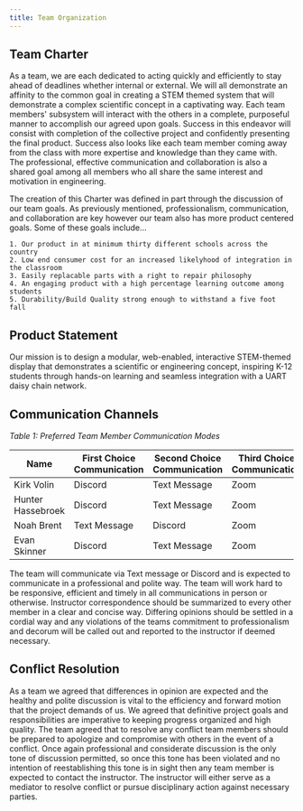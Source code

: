 ```yaml
---
title: Team Organization
---
```


## Team Charter

As a team, we are each dedicated to acting quickly and efficiently to stay ahead of deadlines whether internal
or external. We will all demonstrate an affinity to the common goal in creating a STEM themed system that will 
demonstrate a complex scientific concept in a captivating way. Each team members' subsystem will interact with 
the others in a complete, purposeful manner to accomplish our agreed upon goals. Success in this endeavor will consist with completion of the collective project and confidently presenting the final product. Success also looks like each team member coming away from the class with more expertise and knowledge than they came with. The professional, effective communication and collaboration is also a shared goal among all members who all share the same interest and motivation in engineering.

The creation of this Charter was defined in part through the discussion of our team goals. As previously mentioned, professionalism, communication, and collaboration are key however our team also has more product centered goals. Some of these goals include...

    1. Our product in at minimum thirty different schools across the country
    2. Low end consumer cost for an increased likelyhood of integration in the classroom
    3. Easily replacable parts with a right to repair philosophy
    4. An engaging product with a high percentage learning outcome among students
    5. Durability/Build Quality strong enough to withstand a five foot fall

## Product Statement

Our mission is to design a modular, web-enabled, interactive STEM-themed display that demonstrates a 
scientific or engineering concept, inspiring K-12 students through hands-on learning and seamless 
integration with a UART daisy chain network.

## Communication Channels

_Table 1: Preferred Team Member Communication Modes_

| Name      | First Choice Communication | Second Choice Communication | Third Choice Communication |
|-----------|-----------------------------|-----------------------------|----------------------------|
| Kirk Volin  |         Discord     |          Text Message     |        Zoom    |
| Hunter Hassebroek|    Discord     | Text Message     |     Zoom | 
| Noah Brent  |     Text Message     |     Discord     |     Zoom     |
| Evan Skinner  |  Discord  |    Text Message    |      Zoom       |

The team will communicate via Text message or Discord and is expected to communicate in a professional 
and polite way. The team will work hard to be responsive, efficient and timely in all communications 
in person or otherwise. Instructor correspondence should be summarized to every other member in a 
clear and concise way. Differing opinions should be settled in a cordial way and any violations of the 
teams commitment to professionalism and decorum will be called out and reported to the instructor if 
deemed necessary.


## Conflict Resolution

As a team we agreed that differences in opinion are expected and the healthy and polite discussion is vital 
to the efficiency and forward motion that the project demands of us. We agreed that definitive project goals 
and responsibilities are imperative to keeping progress organized and high quality. The team agreed that to 
resolve any conflict team members should be prepared to apologize and compromise with others in the event of 
a conflict. Once again professional and considerate discussion is the only tone of discussion permitted, so 
once this tone has been violated and no intention of reestablishing this tone is in sight then any team member 
is expected to contact the instructor. The instructor will either serve as a mediator to resolve conflict or 
pursue disciplinary action against necessary parties.


